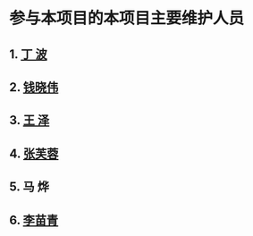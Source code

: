  # 参与本项目的本项目主要维护人员

## 1. [丁  波](https://github.com/kingboding)  
 

## 2. [钱晓伟](https://github.com/qianxwsz)
 


## 3. [王  泽](https://github.com/mtrwz)
 
 


## 4. [张芙蓉](https://github.com/SummerLimon)
 
 


## 5. 马  烨 
 


## 6.  [李苗青](https://github.com/qianxwsz)




